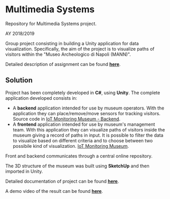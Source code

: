 # Multimedia Systems
Repository for Multimedia Systems project.

AY 2018/2019

Group project consisting in building a Unity application for data visualization. Specifically, the aim of the project is to visualize paths of visitors within the "Museo Archeologico di Napoli (MANN)". 

Detailed description of assignment can be found **[here](/Documentation/Traccia.pdf)**.

## Solution
Project has been completely developed in **C#**, using **Unity**. The complete application developed consists in:
* A **backend** application intended for use by museum operators. With the application they can place/remove/move sensors for tracking visitors. Source code in [IoT Monitoring Museum - Backend](/IoT%20Monitoring%20Museum%20-%20Backend).
* A **frontend** application intended for use by museum's management team. With this application they can visualize paths of visitors inside the museum giving a record of paths in input. It is possible to filter the data to visualize based on different criteria and to choose between two possibile kind of visualization. [IoT Monitoring Museum](/IoT%20Monitoring%20Museum).

Front and backend communicates through a central online repository. 

The 3D structure of the museum was built using **SketchUp** and then imported in Unity.

Detailed documentation of project can be found **[here](/Documentation/SistemiMultimediali.pdf)**.

A demo video of the result can be found **[here](https://youtu.be/21P-vae7jPE)**.
